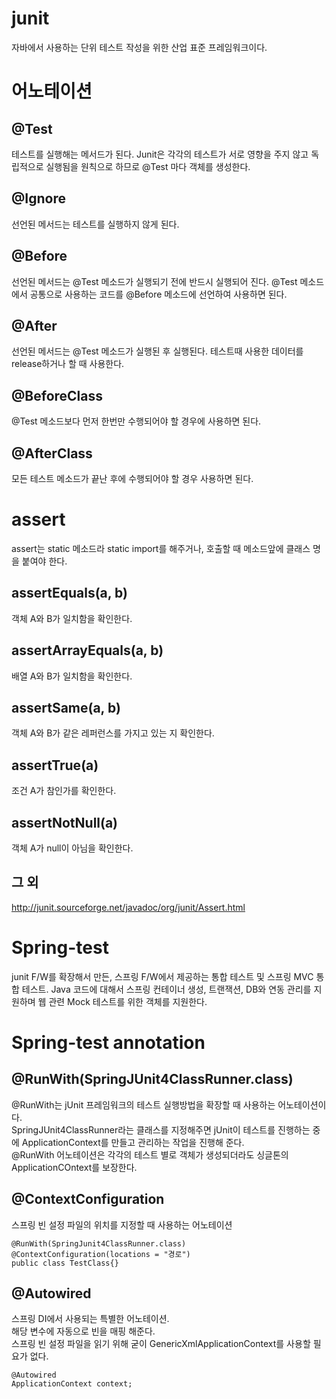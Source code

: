 # junit
자바에서 사용하는 단위 테스트 작성을 위한 산업 표준 프레임워크이다.

# 어노테이션

## @Test
테스트를 실행해는 메서드가 된다.
Junit은 각각의 테스트가 서로 영향을 주지 않고 독립적으로 실행됨을 원칙으로 하므로 @Test 마다 객체를 생성한다.

## @Ignore
선언된 메서드는 테스트를 실행하지 않게 된다.

## @Before
선언된 메서드는 @Test 메소드가 실행되기 전에 반드시 실행되어 진다.
@Test 메소드에서 공통으로 사용하는 코드를 @Before 메소드에 선언하여 사용하면 된다.

## @After
선언된 메서드는 @Test 메소드가 실행된 후 실행된다.
테스트때 사용한 데이터를 release하거나 할 때 사용한다. 

## @BeforeClass
@Test 메소드보다 먼저 한번만 수행되어야 할 경우에 사용하면 된다.

## @AfterClass
모든 테스트 메소드가 끝난 후에 수행되어야 할 경우 사용하면 된다.

# assert
 assert는 static 메소드라 static import를 해주거나, 호출할 때 메소드앞에 클래스 명을 붙여야 한다.

## assertEquals(a, b) 
객체 A와 B가 일치함을 확인한다.

## assertArrayEquals(a, b)
배열 A와 B가 일치함을 확인한다.

## assertSame(a, b) 
객체 A와 B가 같은 레퍼런스를 가지고 있는 지 확인한다.

## assertTrue(a)
조건 A가 참인가를 확인한다.

## assertNotNull(a) 
객체 A가 null이 아님을 확인한다.

## 그 외
http://junit.sourceforge.net/javadoc/org/junit/Assert.html


# Spring-test
junit F/W를 확장해서 만든, 스프링 F/W에서 제공하는 통합 테스트 및 스프링 MVC 통합 테스트. Java 코드에 대해서 스프링 컨테이너 생성, 트랜잭션, DB와 연동 관리를 지원하며 웹 관련 Mock 테스트를 위한 객체를 지원한다.

# Spring-test annotation

## @RunWith(SpringJUnit4ClassRunner.class)
@RunWith는 jUnit 프레임워크의 테스트 실행방법을 확장할 때 사용하는 어노테이션이다.  
SpringJUnit4ClassRunner라는 클래스를 지정해주면 jUnit이 테스트를 진행하는 중에 ApplicationContext를 만들고 관리하는 작업을 진행해 준다.  
@RunWith 어노테이션은 각각의 테스트 별로 객체가 생성되더라도 싱글톤의 ApplicationCOntext를 보장한다.

## @ContextConfiguration
스프링 빈 설정 파일의 위치를 지정할 때 사용하는 어노테이션

    @RunWith(SpringJunit4ClassRunner.class)
    @ContextConfiguration(locations = "경로")
    public class TestClass{}

## @Autowired
스프링 DI에서 사용되는 특별한 어노테이션.    
해당 변수에 자동으로 빈을 매핑 해준다.  
스프링 빈 설정 파일을 읽기 위해 굳이 GenericXmlApplicationContext를 사용할 필요가 없다.  

    @Autowired
    ApplicationContext context;




